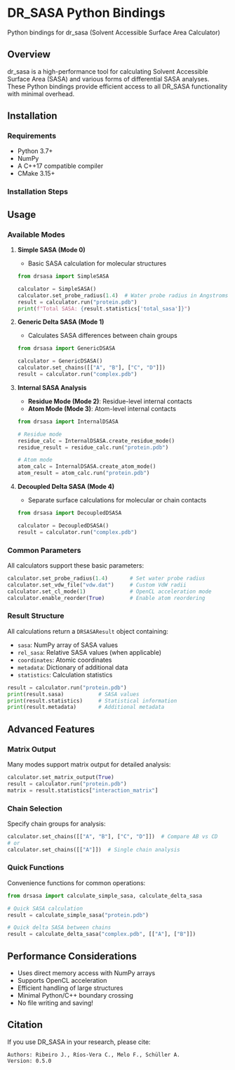 # DR_SASA Python Bindings

Python bindings for dr_sasa (Solvent Accessible Surface Area Calculator)

## Overview
dr_sasa is a high-performance tool for calculating Solvent Accessible Surface Area (SASA) and various forms of differential SASA analyses. These Python bindings provide efficient access to all DR_SASA functionality with minimal overhead.

## Installation

### Requirements
- Python 3.7+
- NumPy
- A C++17 compatible compiler
- CMake 3.15+

### Installation Steps



## Usage

### Available Modes

1. **Simple SASA (Mode 0)**
   - Basic SASA calculation for molecular structures
   ```python
   from drsasa import SimpleSASA
   
   calculator = SimpleSASA()
   calculator.set_probe_radius(1.4)  # Water probe radius in Angstroms
   result = calculator.run("protein.pdb")
   print(f"Total SASA: {result.statistics['total_sasa']}")
   ```

2. **Generic Delta SASA (Mode 1)**
   - Calculates SASA differences between chain groups
   ```python
   from drsasa import GenericDSASA
   
   calculator = GenericDSASA()
   calculator.set_chains([["A", "B"], ["C", "D"]])
   result = calculator.run("complex.pdb")
   ```

3. **Internal SASA Analysis**
   - **Residue Mode (Mode 2)**: Residue-level internal contacts
   - **Atom Mode (Mode 3)**: Atom-level internal contacts
   ```python
   from drsasa import InternalDSASA
   
   # Residue mode
   residue_calc = InternalDSASA.create_residue_mode()
   residue_result = residue_calc.run("protein.pdb")
   
   # Atom mode
   atom_calc = InternalDSASA.create_atom_mode()
   atom_result = atom_calc.run("protein.pdb")
   ```

4. **Decoupled Delta SASA (Mode 4)**
   - Separate surface calculations for molecular or chain contacts
   ```python
   from drsasa import DecoupledDSASA
   
   calculator = DecoupledDSASA()
   result = calculator.run("complex.pdb")
   ```

### Common Parameters

All calculators support these basic parameters:
```python
calculator.set_probe_radius(1.4)       # Set water probe radius
calculator.set_vdw_file("vdw.dat")     # Custom VdW radii
calculator.set_cl_mode(1)              # OpenCL acceleration mode
calculator.enable_reorder(True)        # Enable atom reordering
```

### Result Structure

All calculations return a `DRSASAResult` object containing:
- `sasa`: NumPy array of SASA values
- `rel_sasa`: Relative SASA values (when applicable)
- `coordinates`: Atomic coordinates
- `metadata`: Dictionary of additional data
- `statistics`: Calculation statistics

```python
result = calculator.run("protein.pdb")
print(result.sasa)           # SASA values
print(result.statistics)     # Statistical information
print(result.metadata)       # Additional metadata
```

## Advanced Features

### Matrix Output
Many modes support matrix output for detailed analysis:
```python
calculator.set_matrix_output(True)
result = calculator.run("protein.pdb")
matrix = result.statistics["interaction_matrix"]
```

### Chain Selection
Specify chain groups for analysis:
```python
calculator.set_chains([["A", "B"], ["C", "D"]])  # Compare AB vs CD
# or
calculator.set_chains([["A"]])  # Single chain analysis
```

### Quick Functions
Convenience functions for common operations:
```python
from drsasa import calculate_simple_sasa, calculate_delta_sasa

# Quick SASA calculation
result = calculate_simple_sasa("protein.pdb")

# Quick delta SASA between chains
result = calculate_delta_sasa("complex.pdb", [["A"], ["B"]])
```

## Performance Considerations

- Uses direct memory access with NumPy arrays
- Supports OpenCL acceleration
- Efficient handling of large structures
- Minimal Python/C++ boundary crossing
- No file writing and saving!

## Citation

If you use DR_SASA in your research, please cite:
```
Authors: Ribeiro J., Ríos-Vera C., Melo F., Schüller A.
Version: 0.5.0
```
